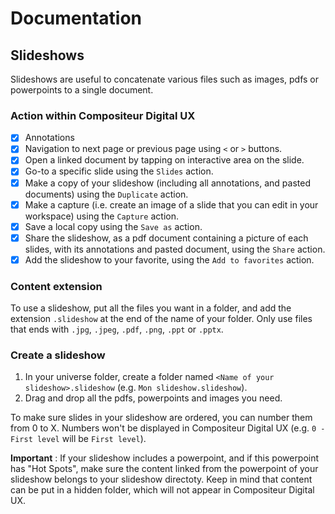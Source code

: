 # Documentation

## Slideshows

Slideshows are useful to concatenate various files such as images, pdfs or powerpoints to a single document.

### Action within Compositeur Digital UX

* [X] Annotations
* [X] Navigation to next page or previous page using `<` or `>` buttons.
* [X] Open a linked document by tapping on interactive area on the slide.
* [X] Go-to a specific slide using the `Slides` action.
* [X] Make a copy of your slideshow (including all annotations, and pasted documents) using the `Duplicate` action.
* [X] Make a capture (i.e. create an image of a slide that you can edit in your workspace) using the `Capture` action.
* [X] Save a local copy using the `Save as` action.
* [X] Share the slideshow, as a pdf document containing a picture of each slides, with its annotations and pasted document, using the `Share` action.
* [X] Add the slideshow to your favorite, using the `Add to favorites` action.

### Content extension 

To use a slideshow, put all the files you want in a folder, and add the extension `.slideshow` at the end of the name of your folder.
Only use files that ends with `.jpg`, `.jpeg`, `.pdf`, `.png`, `.ppt` or `.pptx`.

### Create a slideshow

1. In your universe folder, create a folder named `<Name of your slideshow>.slideshow` (e.g. `Mon slideshow.slideshow`).
2. Drag and drop all the pdfs, powerpoints and images you need.


To make sure slides in your slideshow are ordered, you can number them from 0 to X. Numbers won't be displayed in Compositeur Digital UX (e.g. `0 - First level` will be `First level`).

**Important** : If your slideshow includes a powerpoint, and if this powerpoint has "Hot Spots", make sure the content linked from the powerpoint of your slideshow belongs to your slideshow directoty. Keep in mind that content can be put in a hidden folder, which will not appear in Compositeur Digital UX.




